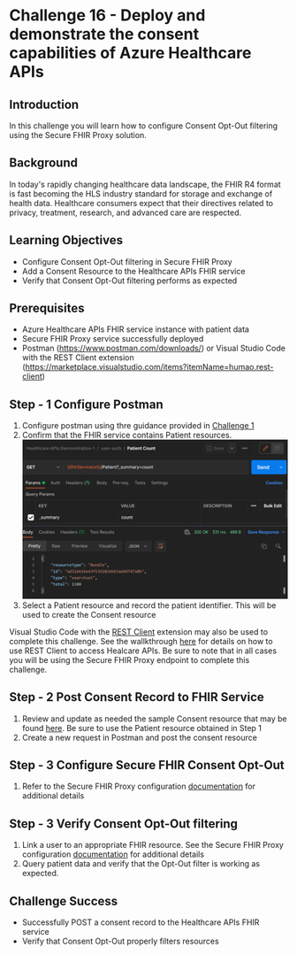 # Challenge 16 - Deploy and demonstrate the consent capabilities of Azure Healthcare APIs

## Introduction

In this challenge you will learn how to configure Consent Opt-Out filtering using the Secure FHIR Proxy solution.

## Background

In today's rapidly changing healthcare data landscape, the FHIR R4 format is fast becoming the HLS industry standard for storage and exchange of health data. Healthcare consumers expect that their directives related to privacy, treatment, research, and advanced care are respected.

## Learning Objectives

+ Configure Consent Opt-Out filtering in Secure FHIR Proxy
+ Add a Consent Resource to the Healthcare APIs FHIR service
+ Verify that Consent Opt-Out filtering performs as expected

## Prerequisites

+ Azure Healthcare APIs FHIR service instance with patient data
+ Secure FHIR Proxy service successfully deployed
+ Postman (https://www.postman.com/downloads/) or Visual Studio Code with the REST Client extension (https://marketplace.visualstudio.com/items?itemName=humao.rest-client) 

## Step - 1 Configure Postman

1. Configure postman using thre guidance provided in [Challenge 1](../Challenge-1/Readme.md)
2. Confirm that the FHIR service contains Patient resources.
![Patient Resources](./images/patient-count-postman.png)
3. Select a Patient resource and record the patient identifier. This will be used to create the Consent resource 

Visual Studio Code with the [REST Client](https://marketplace.visualstudio.com/items?itemName=humao.rest-client) extension may also be used to complete this challenge. See the wallkthrough [here](https://docs.microsoft.com/en-us/azure/healthcare-apis/using-rest-client) for details on how to use REST Client to access Healcare APIs. Be sure to note that in all cases you will be using the Secure FHIR Proxy endpoint to complete this challenge.

## Step - 2 Post Consent Record to FHIR Service

1. Review and update as needed the sample Consent resource that may be found [here](./sample-data/consent-resource.json). Be sure to use the Patient resource obtained in Step 1 
2. Create a new request in Postman and post the consent resource

## Step - 3 Configure Secure FHIR Consent Opt-Out

1. Refer to the Secure FHIR Proxy configuration [documentation](https://github.com/microsoft/fhir-proxy/blob/main/docs/configuration.md) for additional details

## Step - 3 Verify Consent Opt-Out filtering

1. Link a user to an appropriate FHIR resource. See the Secure FHIR Proxy configuration [documentation](https://github.com/microsoft/fhir-proxy/blob/main/docs/configuration.md) for additional details
2.  Query patient data and verify that the Opt-Out filter is working as expected.


## Challenge Success

+ Successfully POST a consent record to the Healthcare APIs FHIR service
+ Verify that Consent Opt-Out properly filters resources